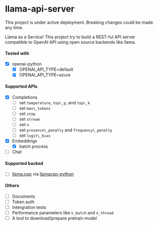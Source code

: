llama-api-server
=======

This project is under active deployment. Breaking changes could be made any time.

Llama as a Service! This project try to build a REST-ful API server compatible to OpenAI API using open source backends like llama.

#### Tested with
- [X] openai-python
    - [X] OPENAI\_API\_TYPE=default
    - [X] OPENAI\_API\_TYPE=azure

#### Supported APIs
- [X] Completions
    - [ ] set `temperature`, `top\_p`, and `top\_k`
    - [ ] set `max\_tokens`
    - [ ] set `stop`
    - [ ] set `stream`
    - [ ] set `n`
    - [ ] set `presence\_penalty` and `frequency\_penalty`
    - [ ] set `logit\_bias`
- [X] Embeddings
    - [X] batch process
- [ ] Chat

#### Supported backed
- [ ] [llama.cpp](https://github.com/ggerganov/llama.cpp) via [llamacpp-python](https://github.com/thomasantony/llamacpp-python)

#### Others
- [ ] Documents
- [ ] Token auth
- [ ] Intergration tests
- [ ] Performance parameters like `n_batch` and `n_thread`
- [ ] A tool to download/prepare pretrain model
